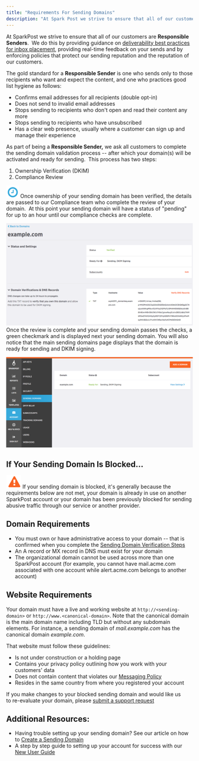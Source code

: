 ```yaml
---
title: "Requirements For Sending Domains"
description: "At Spark Post we strive to ensure that all of our customers are Responsible Senders We do this by providing guidance on udeliverability best practices for inbox placement u providing real time feedback on your sends and by enforcing policies that protect our sending reputation and the reputation of our..."
---
```


At SparkPost we strive to ensure that all of our customers are **Responsible Senders**.  We do this by providing guidance on [deliverability best practices for inbox placement](https://www.sparkpost.com/docs/deliverability/optimizing-deliverability-and-inbox-placement/), providing real-time feedback on your sends and by enforcing policies that protect our sending reputation and the reputation of our customers.

The gold standard for a **Responsible Sender** is one who sends only to those recipients who want and expect the content, and one who practices good list hygiene as follows:

* Confirms email addresses for all recipients (double opt-in)
* Does not send to invalid email addresses
* Stops sending to recipients who don't open and read their content any more
* Stops sending to recipients who have unsubscribed
* Has a clear web presence, usually where a customer can sign up and manage their experience

As part of being a **Responsible Sender,** we ask all customers to complete the sending domain validation process -- after which your domain(s) will be activated and ready for sending.  This process has two steps:

1. Ownership Verification (DKIM)
1. Compliance Review

![Pending icon](media/requirements-for-sending-domains/pending-icon.png)
Once ownership of your sending domain has been verified, the details are passed to our Compliance team who complete the review of your domain.  At this point your sending domain will have a status of "pending" for up to an hour until our compliance checks are complete. 

![Ready to send icon](media/requirements-for-sending-domains/sending-domains-complete.png)
Once the review is complete and your sending domain passes the checks, a green checkmark and is displayed next your sending domain. You will also notice that the main sending domains page displays that the domain is ready for sending and DKIM signing.

![](media/requirements-for-sending-domains/sending-domains-UI.png)

## If Your Sending Domain Is Blocked...

![Blocked icon](media/requirements-for-sending-domains/Screen_Shot_2016-12-09_at_12.08.26_PM_original.png)
If your sending domain is blocked, it's generally because the requirements below are not met, your domain is already in use on another SparkPost account or your domain has been previously blocked for sending abusive traffic through our service or another provider.

## Domain Requirements

* You must own or have administrative access to your domain -- that is confirmed when you complete the [Sending Domain Verification Steps](https://www.sparkpost.com/docs/getting-started/getting-started-sparkpost/#step-2-verifying-domain-ownership)
* An A record or MX record in DNS must exist for your domain
* The organizational domain cannot be used across more than one SparkPost account (for example, you cannot have mail.acme.com associated with one account while alert.acme.com belongs to another account)

## Website Requirements  

Your domain must have a live and working website at `http://<sending-domain>` or `http://www.<canonical-domain>`. Note that the canonical domain is the main domain name including TLD but without any subdomain elements. For instance, a sending domain of *mail.example.com* has the canonical domain *example.com*.

That website must follow these guidelines:

* Is not under construction or a holding page
* Contains your privacy policy outlining how you work with your customers' data
* Does not contain content that violates our [Messaging Policy](https://www.sparkpost.com/policies/messaging/)
* Resides in the same country from where you registered your account

If you make changes to your blocked sending domain and would like us to re-evaluate your domain, please [submit a support request](https://www.sparkpost.com/submit-a-ticket/?email[subject]=Web:Reevaluate%20Sending%20Domain)

## Additional Resources:

* Having trouble setting up your sending domain? See our article on how to [Create a Sending Domain](https://www.sparkpost.com/docs/getting-started/getting-started-sparkpost/#preparing-your-from-address)
* A step by step guide to setting up your account for success with our [New User Guide](https://www.sparkpost.com/docs/getting-started/getting-started-sparkpost/)
